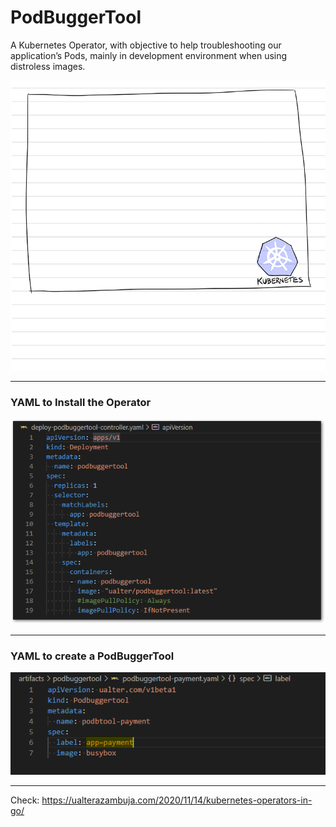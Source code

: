 # PodBuggerTool

A Kubernetes Operator, with objective to help troubleshooting our application’s Pods, mainly in development environment when using distroless images.


![operators logic](img/workflow.gif "")

---

### YAML to Install the Operator
![yaml-deploy-controller](img/yaml-deploy-controller.png "")

---

### YAML to create a PodBuggerTool
![yaml-podbuggertool-payment](img/yaml-podbuggertool-payment.png "")

---

Check:
https://ualterazambuja.com/2020/11/14/kubernetes-operators-in-go/